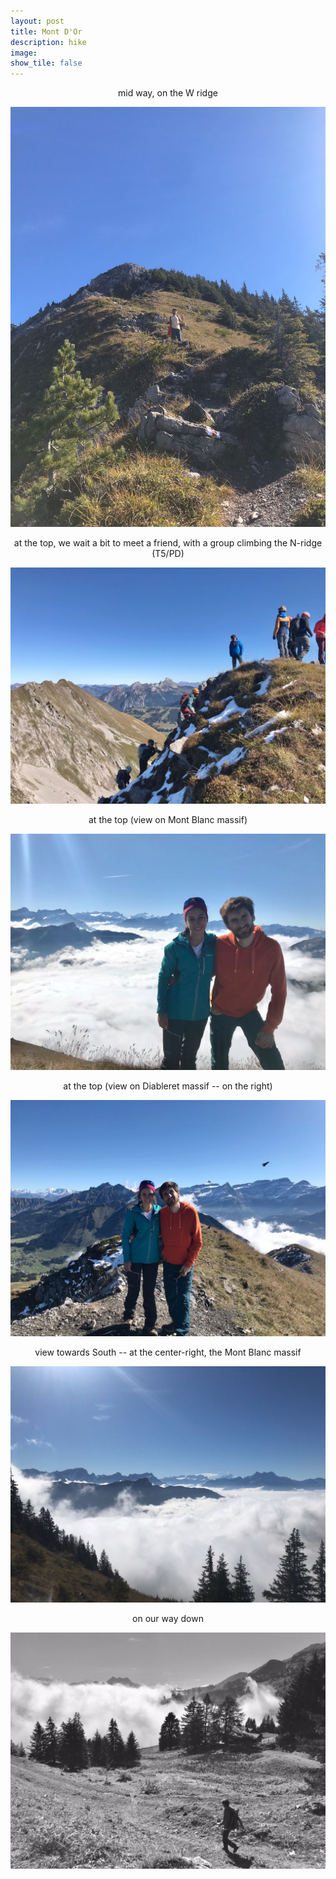 ```yaml
---
layout: post
title: Mont D'Or  		
description: hike 
image:
show_tile: false 
---
```




<center>mid way, on the W ridge</center>

![](../assets/images/summer/mont_dor/W_ridge.jpeg)


<center> at the top, we wait a bit to meet a friend, with a group climbing the N-ridge (T5/PD) </center>

![](../assets/images/summer/mont_dor/alpinists_from_N_ridge.jpeg)


<center> at the top (view on Mont Blanc massif) </center>

![](../assets/images/summer/mont_dor/@top_south.jpeg)


<center> at the top (view on Diableret massif -- on the right) </center>

![](../assets/images/summer/mont_dor/@top_north.jpeg)

<center> view towards South -- at the center-right, the Mont Blanc massif </center>

![](../assets/images/summer/mont_dor/view_south.jpeg)



<center> on our way down </center>

![](../assets/images/summer/mont_dor/way_down.jpeg)